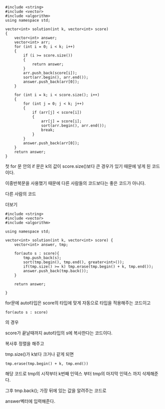 ```
#include <string>
#include <vector>
#include <algorithm>
using namespace std;

vector<int> solution(int k, vector<int> score) 
{
    vector<int> answer;
    vector<int> arr;
    for (int i = 0; i < k; i++)
    {
        if (i >= score.size())
        {
            return answer;
        }
        arr.push_back(score[i]);
        sort(arr.begin(), arr.end());
        answer.push_back(arr[0]);
    }

    for (int i = k; i < score.size(); i++)
    {
        for (int j = 0; j < k; j++)
        {
            if (arr[j] < score[i])
            {
                arr[j] = score[i];
                sort(arr.begin(), arr.end());
                break;
            }
        }
        answer.push_back(arr[0]);
    }
    return answer;
}
```

첫 for 문 안의 if 문은 k의 값이 score.size()보다 큰 경우가 있기 때문에 넣게 된 코드이다.

이중반복문을 사용했기 때문에 다른 사람들의 코드보다는 좋은 코드가 아니다.

다른 사람의 코드

더보기

```
#include <string>
#include <vector>
#include <algorithm>

using namespace std;

vector<int> solution(int k, vector<int> score) {
    vector<int> answer, tmp;

    for(auto s : score){
        tmp.push_back(s);
        sort(tmp.begin(), tmp.end(), greater<int>());
        if(tmp.size() >= k) tmp.erase(tmp.begin() + k, tmp.end());
        answer.push_back(tmp.back());
    }

    return answer;

}
```

for문에 auto타입은 score의 타입에 맞게 자동으로 타입을 적용해주는 코드이고

```
for(auto s : score)
```

의 경우

score가 끝날때까지 auto타입의 s에 복사한다는 코드이다.

복사후 정렬을 해주고

tmp.size()가 k보다 크거나 같게 되면

```
tmp.erase(tmp.begin() + k, tmp.end())
```

해당 코드로 tmp의 시작부터 k번째 인덱스 부터 tmp의 마지막 인덱스 까지 삭제해준다.

그후 tmp.back(); 가장 뒤에 있는 값을 알려주는 코드로

answer벡터에 입력해준다.